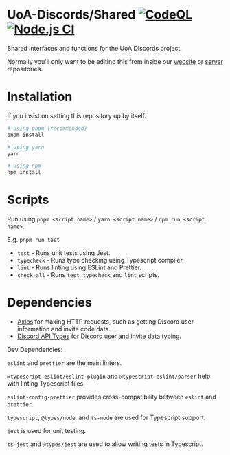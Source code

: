 # UoA-Discords/Shared [![CodeQL](https://github.com/UoA-Discords/shared/actions/workflows/codeql-analysis.yml/badge.svg)](https://github.com/UoA-Discords/shared/actions/workflows/codeql-analysis.yml)[![Node.js CI](https://github.com/UoA-Discords/shared/actions/workflows/node.js.yml/badge.svg)](https://github.com/UoA-Discords/shared/actions/workflows/node.js.yml)

Shared interfaces and functions for the UoA Discords project.

Normally you'll only want to be editing this from inside our [website](https://github.com/UoA-Discords/website) or [server](https://github.com/UoA-Discords/api) repositories.

# Installation

If you insist on setting this repository up by itself.

```sh
# using pnpm (recommended)
pnpm install

# using yarn
yarn

# using npm
npm install
```

# Scripts

Run using `pnpm <script name>` / `yarn <script name>` / `npm run <script name>`.

E.g. `pnpm run test`

-   `test` - Runs unit tests using Jest.
-   `typecheck` - Runs type checking using Typescript compiler.
-   `lint` - Runs linting using ESLint and Prettier.
-   `check-all` - Runs `test`, `typecheck` and `lint` scripts.

# Dependencies

-   [Axios](https://www.axios.com/) for making HTTP requests, such as getting Discord user information and invite code data.
-   [Discord API Types](https://www.npmjs.com/package/discord-api-types) for Discord user and invite data typing.

Dev Dependencies:

`eslint` and `prettier` are the main linters.

`@typescript-eslint/eslint-plugin` and `@typescript-eslint/parser` help with linting Typescript files.

`eslint-config-prettier` provides cross-compatibility between `eslint` and `prettier`.

`typescript`, `@types/node`, and `ts-node` are used for Typescript support.

`jest` is used for unit testing.

`ts-jest` and `@types/jest` are used to allow writing tests in Typescript.
